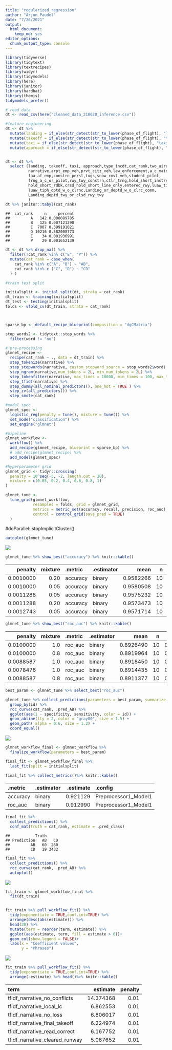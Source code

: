 ```yaml
---
title: "regularized_regression"
author: "Arjun Paudel"
date: "7/26/2021"
output:
  html_document: 
    keep_md: yes
editor_options:
  chunk_output_type: console
---
```





```r
library(tidyverse)
library(tidytext)
library(textrecipes)
library(widyr)
library(tidymodels)
library(here)
library(janitor)
library(hardhat)
library(themis)
tidymodels_prefer()

# read data
dt <- read_csv(here("cleaned_data_210620_inference.csv"))

#feature engineering
dt <- dt %>% 
  mutate(landing = if_else(str_detect(str_to_lower(phase_of_flight), "landing"),1,0)) %>% 
  mutate(takeoff = if_else(str_detect(str_to_lower(phase_of_flight), "takeoff"),1,0)) %>% 
  mutate(taxi = if_else(str_detect(str_to_lower(phase_of_flight), "taxi"),1,0)) %>% 
  mutate(approach = if_else(str_detect(str_to_lower(phase_of_flight), "approach"),1,0))  


dt <- dt %>% 
  select (landing, takeoff, taxi, approach,type_incdt,cat_rank,two_aircraft,
          narrative,arpt_emp_veh,prvt_citz_veh,law_enforcement,a_c_maint_Taxi,
          faa_af_emp,constrn_persl,tugs,snow_rmvl_veh,student_pilot,
          frng_a_c_or_pilot,rwy_twy_constrn,ctlr_trng,hold_short_instrs_issued,
          hold_short_rdbk,crsd_hold_short_line_only,entered_rwy,luaw_tiph,
          luaw_tiph_dptd_w_o_clrnc,Landing_or_deptd_w_o_clrc_comm, 
          Landing_deptd_twy_or_clsd_rwy_twy
          )
dt %>% janitor::tabyl(cat_rank)
```

```
##  cat_rank     n     percent
##         A   142 0.008089785
##         B   125 0.007121290
##         C  7007 0.399191021
##         D 10216 0.582008773
##         E    34 0.001936991
##         P    29 0.001652139
```

```r
dt <- dt %>% drop_na() %>% 
  filter(!cat_rank %in% c("E", "P")) %>% 
  mutate(cat_rank = case_when(
    cat_rank %in% c("A", "B") ~ "AB",
    cat_rank %in% c ("C", "D") ~ "CD"
  ) )

#train test split

initialsplit <- initial_split(dt, strata = cat_rank)
dt_train <- training(initialsplit)
dt_test <- testing(initialsplit)
folds <- vfold_cv(dt_train, strata = cat_rank)



sparse_bp <- default_recipe_blueprint(composition = "dgCMatrix")

stop_words2 <- tidytext::stop_words %>% 
  filter(word != "no")

# pre-processing
glmnet_recipe <-
  recipe(cat_rank ~ ., data = dt_train) %>%
  step_tokenize(narrative) %>%
  step_stopwords(narrative, custom_stopword_source = stop_words2$word) %>%
  step_ngram(narrative,num_tokens = 2L, min_num_tokens = 2L) %>% 
  step_tokenfilter(narrative, max_times = 10000, min_times = 100, max_tokens = 5000) %>% 
  step_tfidf(narrative) %>%
  step_dummy(all_nominal_predictors(), one_hot = TRUE ) %>% 
  step_zv(all_predictors()) %>% 
  step_smote(cat_rank)

#model spec
glmnet_spec <-
  logistic_reg(penalty = tune(), mixture = tune()) %>%
  set_mode("classification") %>%
  set_engine("glmnet")

#pipeline
glmnet_workflow <-
  workflow() %>%
  add_recipe(glmnet_recipe, blueprint = sparse_bp) %>%
  # add_recipe(glmnet_recipe) %>%
  add_model(glmnet_spec)

#hyperparameter grid
glmnet_grid <- tidyr::crossing(
  penalty = 10^seq(-3, -2, length.out = 20),
  mixture = c(0.05, 0.2, 0.4, 0.6, 0.8, 1)
)
```


```r
glmnet_tune <-
  tune_grid(glmnet_workflow,
            resamples = folds, grid = glmnet_grid,
            metrics = metric_set(accuracy, recall, precision, roc_auc),
            control = control_grid(save_pred = TRUE)
  )
```

#doParallel::stopImplicitCluster()

```r
autoplot(glmnet_tune)
```

![](inference_model_files/figure-html/unnamed-chunk-3-1.png)<!-- -->

```r
glmnet_tune %>% show_best("accuracy") %>% knitr::kable()
```



|   penalty| mixture|.metric  |.estimator |      mean|  n|   std_err|.config                |
|---------:|-------:|:--------|:----------|---------:|--:|---------:|:----------------------|
| 0.0010000|    0.20|accuracy |binary     | 0.9582266| 10| 0.0015429|Preprocessor1_Model021 |
| 0.0010000|    0.05|accuracy |binary     | 0.9580508| 10| 0.0016229|Preprocessor1_Model001 |
| 0.0011288|    0.05|accuracy |binary     | 0.9575232| 10| 0.0015189|Preprocessor1_Model002 |
| 0.0011288|    0.20|accuracy |binary     | 0.9573473| 10| 0.0013963|Preprocessor1_Model022 |
| 0.0012743|    0.05|accuracy |binary     | 0.9571714| 10| 0.0015359|Preprocessor1_Model003 |

```r
glmnet_tune %>% show_best("roc_auc") %>% knitr::kable()
```



|   penalty| mixture|.metric |.estimator |      mean|  n|   std_err|.config                |
|---------:|-------:|:-------|:----------|---------:|--:|---------:|:----------------------|
| 0.0100000|     1.0|roc_auc |binary     | 0.8926490| 10| 0.0072375|Preprocessor1_Model120 |
| 0.0100000|     0.8|roc_auc |binary     | 0.8919964| 10| 0.0077479|Preprocessor1_Model100 |
| 0.0088587|     1.0|roc_auc |binary     | 0.8918450| 10| 0.0075726|Preprocessor1_Model119 |
| 0.0078476|     1.0|roc_auc |binary     | 0.8914435| 10| 0.0077622|Preprocessor1_Model118 |
| 0.0088587|     0.8|roc_auc |binary     | 0.8911377| 10| 0.0080168|Preprocessor1_Model099 |

```r
best_param <- glmnet_tune %>% select_best("roc_auc")

glmnet_tune %>% collect_predictions(parameters = best_param, summarize = FALSE) %>% 
  group_by(id) %>% 
  roc_curve(cat_rank, .pred_AB) %>% 
  ggplot(aes(1 - specificity, sensitivity, color = id)) +
  geom_abline(lty = 2, color = "gray80", size = 1.5) +
  geom_path( alpha = 0.6, size = 1.2) +
  coord_equal()
```

![](inference_model_files/figure-html/unnamed-chunk-3-2.png)<!-- -->

```r
glmnet_workflow_final <- glmnet_workflow %>%
  finalize_workflow(parameters = best_param)
```


```r
final_fit <- glmnet_workflow_final %>%
  last_fit(split = initialsplit)
```


```r
final_fit %>% collect_metrics()%>% knitr::kable()
```



|.metric  |.estimator | .estimate|.config              |
|:--------|:----------|---------:|:--------------------|
|accuracy |binary     |  0.921129|Preprocessor1_Model1 |
|roc_auc  |binary     |  0.912990|Preprocessor1_Model1 |

```r
final_fit %>%
  collect_predictions() %>% 
  conf_mat(truth = cat_rank, estimate = .pred_class)
```

```
##           Truth
## Prediction   AB   CD
##         AB   60  280
##         CD   19 3432
```

```r
final_fit %>% 
  collect_predictions() %>% 
  roc_curve(cat_rank, .pred_AB) %>% 
  autoplot()
```

![](inference_model_files/figure-html/unnamed-chunk-5-1.png)<!-- -->


```r
fit_train <- glmnet_workflow_final %>% 
  fit(dt_train) 


fit_train %>% pull_workflow_fit() %>%
  tidy(exponentiate = TRUE,conf.int=TRUE) %>% 
  arrange(desc(abs(estimate))) %>% 
  head(20) %>%
  mutate(term = reorder(term, estimate)) %>% 
  ggplot(aes(estimate, term, fill = estimate > 0))+
  geom_col(show.legend = FALSE)+
  labs(x = "Coefficient values",
       y = "Phrases")
```

![](inference_model_files/figure-html/unnamed-chunk-6-1.png)<!-- -->

```r
fit_train %>% pull_workflow_fit() %>%
  tidy(exponentiate = TRUE,conf.int=TRUE) %>% 
  arrange(-estimate) %>% head()%>% knitr::kable()
```



|term                           |  estimate| penalty|
|:------------------------------|---------:|-------:|
|tfidf_narrative_no_conflicts   | 14.374368|    0.01|
|tfidf_narrative_local_lc       |  6.862553|    0.01|
|tfidf_narrative_no_loss        |  6.806017|    0.01|
|tfidf_narrative_final_takeoff  |  6.224974|    0.01|
|tfidf_narrative_read_correct   |  6.167752|    0.01|
|tfidf_narrative_cleared_runway |  5.067652|    0.01|
